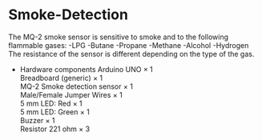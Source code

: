 # Smoke-Detection
The MQ-2 smoke sensor is sensitive to smoke and to the following flammable gases:
  -LPG
  -Butane
  -Propane
  -Methane
  -Alcohol
  -Hydrogen
The resistance of the sensor is different depending on the type of the gas.

* Hardware components
Arduino UNO                   ×	1	<br>
Breadboard (generic)          ×	1	<br>
MQ-2 Smoke detection sensor   ×	1	<br>
Male/Female Jumper Wires	    ×	1	<br>
5 mm LED: Red                 ×	1	<br>
5 mm LED: Green               ×	1	<br>
Buzzer	                      ×	1	<br>
Resistor 221 ohm	            ×	3 <br>
